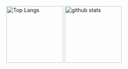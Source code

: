 <p align="left"> 
  <img alt="Top Langs" height="150px" src="https://github-readme-stats.vercel.app/api/top-langs/?username=ko-ishii&layout=compact&show_icons=true&theme=dark&exclude_repo=electromagnetism" />
  <img alt="github stats" height="150px" src="https://github-readme-stats.vercel.app/api?username=ko-ishii&theme=dark&show_icons=ture" />
</p>
